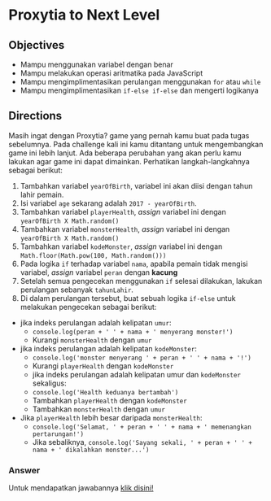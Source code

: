# Proxytia to Next Level

## Objectives
- Mampu menggunakan variabel dengan benar
- Mampu melakukan operasi aritmatika pada JavaScript
- Mampu mengimplimentasikan perulangan menggunakan `for` atau `while`
- Mampu mengimplimentasikan `if-else if-else` dan mengerti logikanya

## Directions
Masih ingat dengan Proxytia? game yang pernah kamu buat pada tugas sebelumnya. Pada challenge kali ini kamu ditantang untuk mengembangkan game ini lebih lanjut. Ada beberapa perubahan yang akan perlu kamu lakukan agar game ini dapat dimainkan. Perhatikan langkah-langkahnya sebagai berikut:

1. Tambahkan variabel `yearOfBirth`, variabel ini akan diisi dengan tahun lahir pemain.
2. Isi variabel `age` sekarang adalah `2017 - yearOfBirth`.
3. Tambahkan variabel `playerHealth`, *assign* variabel ini dengan `yearOfBirth X Math.random()`
4. Tambahkan variabel `monsterHealth`, *assign* variabel ini dengan `yearOfBirth X Math.random()`
5. Tambahkan variabel `kodeMonster`, *assign* variabel ini dengan `Math.floor(Math.pow(100, Math.random()))`
6. Pada logika `if` terhadap variabel `nama`, apabila pemain tidak mengisi variabel, *assign* variabel `peran` dengan **kacung**
7. Setelah semua pengecekan menggunakan `if` selesai dilakukan, lakukan perulangan sebanyak `tahunLahir`.
8. Di dalam perulangan tersebut, buat sebuah logika `if-else` untuk melakukan pengecekan sebagai berikut:
  - jika indeks perulangan adalah kelipatan `umur`:
    - `console.log(peran + ' ' + nama + ' menyerang monster!')`
    - Kurangi `monsterHealth` dengan `umur`
  - jika indeks perulangan adalah kelipatan `kodeMonster`:
    - `console.log('monster menyerang ' + peran + ' ' + nama + '!')`
    - Kurangi `playerHealth` dengan `kodeMonster`
    - jika indeks perulangan adalah kelipatan umur dan `kodeMonster` sekaligus:
    - `console.log('Health keduanya bertambah')`
    - Tambahkan `playerHealth` dengan `kodeMonster`
    - Tambahkan `monsterHealth` dengan `umur`
  - Jika `playerHealth` lebih besar daripada `monsterHealth`:
    - `console.log('Selamat, ' + peran + ' ' + nama + ' memenangkan pertarungan!')`
    - Jika sebaliknya, `console.log('Sayang sekali, ' + peran + ' ' + nama + ' dikalahkan monster...')`

### Answer
Untuk mendapatkan jawabannya [klik disini!](answer.js)
